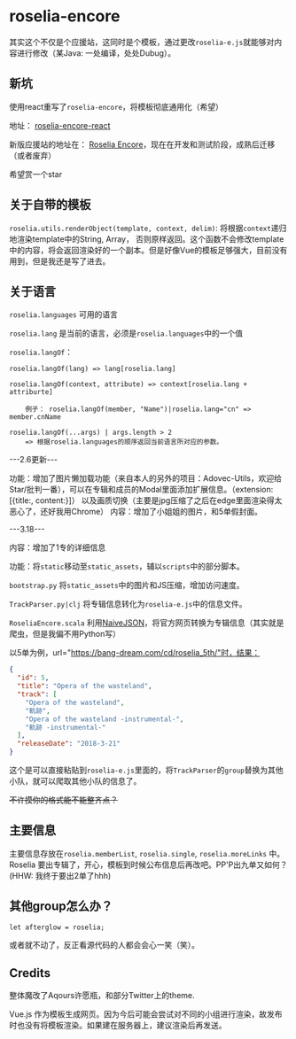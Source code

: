 # roselia-encore
其实这个不仅是个应援站，这同时是个模板，通过更改`roselia-e.js`就能够对内容进行修改（某Java: 一处编译，处处Dubug）。

## 新坑
使用react重写了`roselia-encore`，将模板彻底通用化（希望）

地址： [roselia-encore-react](https://github.com/Somainer/roselia-encore-react)

新版应援站的地址在： [Roselia Encore](https://encore.roselia.xyz/)，现在在开发和测试阶段，成熟后迁移（或者废弃）

希望赏一个star

## 关于自带的模板
`roselia.utils.renderObject(template, context, delim)`: 将根据`context`递归地渲染template中的String, Array， 否则原样返回。这个函数不会修改template中的内容，将会返回渲染好的一个副本。但是好像Vue的模板足够强大，目前没有用到，但是我还是写了进去。

## 关于语言
`roselia.languages` 可用的语言

`roselia.lang` 是当前的语言，必须是`roselia.languages`中的一个值

`roselia.langOf`：
    
    roselia.langOf(lang) => lang[roselia.lang]

    roselia.langOf(context, attribute) => context[roselia.lang + attriburte]
        
        例子： roselia.langOf(member, "Name")|roselia.lang="cn" => member.cnName

    roselia.langOf(...args) | args.length > 2
        => 根据roselia.languages的顺序返回当前语言所对应的参数。

---2.6更新---

功能：增加了图片懒加载功能（来自本人的另外的项目：Adovec-Utils，欢迎给Star/批判一番），可以在专辑和成员的Modal里面添加扩展信息。（extension: [{title:, content:}]）
以及画质切换（主要是jpg压缩了之后在edge里面渲染得太恶心了，还好我用Chrome）
内容：增加了小姐姐的图片，和5单假封面。

---3.18---

内容：增加了1专的详细信息

功能：将`static`移动至`static_assets`，辅以`scripts`中的部分脚本。

`bootstrap.py` 将`static_assets`中的图片和JS压缩，增加访问速度。

`TrackParser.py|clj` 将专辑信息转化为`roselia-e.js`中的信息文件。

`RoseliaEncore.scala` 利用[NaiveJSON](https://github.com/Somainer/NaiveJSON)，将官方网页转换为专辑信息（其实就是爬虫，但是我偏不用Python写）

以5单为例，url="https://bang-dream.com/cd/roselia_5th/"时，结果：

```JSON
{
  "id": 5,
  "title": "Opera of the wasteland",
  "track": [
    "Opera of the wasteland",
    "軌跡",
    "Opera of the wasteland -instrumental-",
    "軌跡 -instrumental-"
  ],
  "releaseDate": "2018-3-21"
}
```

这个是可以直接粘贴到`roselia-e.js`里面的，将`TrackParser`的`group`替换为其他小队，就可以爬取其他小队的信息了。

~~不许摸你的格式能不能整齐点？~~

## 主要信息
主要信息存放在`roselia.memberList`, `roselia.single`, `roselia.moreLinks` 中。
Roselia 要出专辑了，开心，模板到时候公布信息后再改吧。PP'P出九单又如何？(HHW: 我终于要出2单了hhh)

## 其他group怎么办？
`let afterglow = roselia;`

或者就不动了，反正看源代码的人都会会心一笑（笑）。

## Credits
整体魔改了Aqours许愿瓶，和部分Twitter上的theme.

Vue.js 作为模板生成网页。因为今后可能会尝试对不同的小组进行渲染，故发布时也没有将模板渲染。如果建在服务器上，建议渲染后再发送。